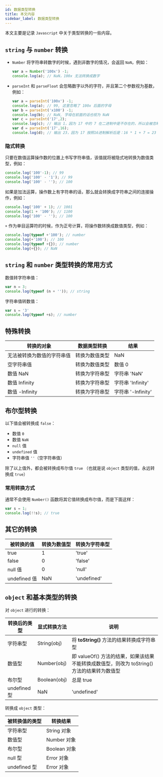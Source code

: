 ```yaml
---
id: 数据类型转换
title: 本文内容
sidebar_label: 数据类型转换
---
```


本文主要是记录 `Javascript` 中关于类型转换的一些内容。



## `string` 与 `number` 转换

- `Number` 将字符串转数字的时候，遇到非数字的情况，会返回 `NaN`，例如：

  ```javascript
  var a = Number('100x') -1;
  console.log(a); // NaN，100x 无法转换成数字
  ```

- `parseInt` 和 `parseFloat` 会忽略数字以外的字符，并且第二个参数视为基数，例如：

  ```javascript
  var a = parseInt('100x') -1;
  console.log(a); // 99, 这里忽略了 100x 后面的字母
  var b = parseInt('x100') -1;
  console.log(b); // NaN, 字母在前面的话也视为 NaN
  var c = parseInt('17',2);
  console.log(c); // 输出 1，因为 17 中的 7 在二进制中是不存在的，所以会被忽略掉，解析为 1
  var d = parseInt('17',16);
  console.log(d); // 输出 23，因为 17 按照16进制解析后是：16 * 1 + 7 = 23
  ```

### 隐式转换

只要在数值运算操作数的位置上书写字符串值，该值就将被隐式地转换为数值类型，例如：

```javascript
console.log('100'-1); // 99
console.log('100' - '1'); // 99
console.log('100' - ''); // 100
```

如果是加法运算，操作数上有字符串的话，那么就会转换成字符串之间的连接操作，例如：

```javascript
console.log('100' + 1); // 1001
console.log(1 + '100'); // 1100
console.log('100' - ''); // 100
```

`+` 作为单目运算符的时候，作为正号计算，将操作数转换成数值类型，例如：

```javascript
console.log(typeof +'100'); // number
console.log(+'100'); // 100
console.log(typeof +{}); // number
console.log(+{}); // NaN
```



## `string` 和 `number` 类型转换的常用方式

数值转字符串值：

```javascript
var n = 3;
console.log(typeof (n + '')); // string
```

字符串值转数值：

```javascript
var s = '3'
console.log(typeof +s); // number
```



## 特殊转换

| 转换的对象                 | 数据类型转换   | 结果               |
| -------------------------- | -------------- | ------------------ |
| 无法被转换为数值的字符串值 | 转换为数值类型 | NaN                |
| 空字符串值                 | 转换为数值类型 | 数值 0             |
| 数值 NaN                   | 转换为字符串型 | 字符串 'NaN'       |
| 数值 Infinity              | 转换为字符串型 | 字符串 'Infinity'  |
| 数值 -Infinity             | 转换为字符串型 | 字符串 '-Infinity' |



## 布尔型转换

以下值会被转换成 `false`：

- 数值 `0`
- 数值 `NaN`
- `null` 值
- `undefined` 值
- 字符串值 `''`（空字符串值）



除了以上值外，都会被转换成布尔值 `true` （也就是说 `object` 类型的值，永远转换成 `true`）

 ### 常用转换方式

通常不会使用 `Number()` 函数将其它值转换成布尔值，而是下面这样：

```javascript
var s = 1;
console.log(!!s); // true
```



## 其它的转换

| 被转换的值   | 转换为数值型 | 转换为字符串型 |
| ------------ | ------------ | -------------- |
| true         | 1            | 'true'         |
| false        | 0            | 'false'        |
| null 值      | 0            | 'null'         |
| undefined 值 | NaN          | 'undefined'    |



## `object` 和基本类型的转换

对 `object` 进行的转换：

| 转换后的类型 | 显式转换方法 | 说明                                                         |
| ------------ | ------------ | ------------------------------------------------------------ |
| 字符串型     | String(obj)  | 将 **toString()** 方法的结果转换成字符串型                   |
| 数值型       | Number(obj)  | 即 valueOf() 方法的结果，如果该结果不能转换成数值型，则改为 toString() 方法的结果转为数值型 |
| 布尔型       | Boolean(obj) | 总是 true                                                    |
| undefined 型 | NaN          | 'undefined'                                                  |



转换成 `object` 类型：

| 被转换值的类型 | 转换结果     |
| -------------- | ------------ |
| 字符串型       | String 对象  |
| 数值型         | Number 对象  |
| 布尔型         | Boolean 对象 |
| null 型        | Error 对象   |
| undefined 型   | Error 对象   |

